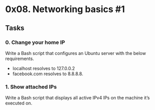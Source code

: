 # 0x08. Networking basics #1

## Tasks

### 0. Change your home IP
Write a Bash script that configures an Ubuntu server with the below requirements.
- localhost resolves to 127.0.0.2
- facebook.com resolves to 8.8.8.8.

### 1. Show attached IPs
Write a Bash script that displays all active IPv4 IPs on the machine it’s executed on.
